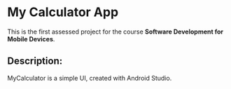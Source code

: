 # My Calculator App

This is the first assessed project for the course **Software Development for Mobile Devices**.

## Description:

MyCalculator is a simple UI, created with Android Studio.